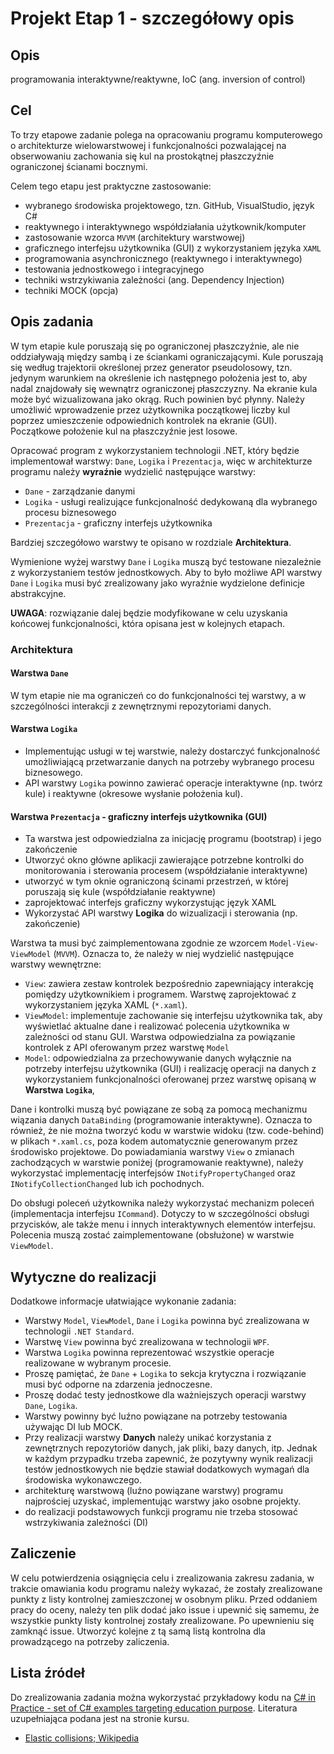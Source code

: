 # Projekt Etap 1 - szczegółowy opis

## Opis

programowania interaktywne/reaktywne, IoC (ang. inversion of control)

## Cel

To trzy etapowe zadanie polega na opracowaniu programu komputerowego o architekturze wielowarstwowej i funkcjonalności pozwalającej na obserwowaniu zachowania się kul na  prostokątnej płaszczyźnie ograniczonej ścianami bocznymi.

Celem tego etapu jest praktyczne zastosowanie:

- wybranego środowiska projektowego, tzn. GitHub, VisualStudio, język C#
- reaktywnego i interaktywnego współdziałania użytkownik/komputer
- zastosowanie wzorca `MVVM` (architektury warstwowej)
- graficznego interfejsu użytkownika (GUI) z wykorzystaniem języka `XAML`
- programowania asynchronicznego (reaktywnego i interaktywnego)
- testowania jednostkowego i integracyjnego
- techniki wstrzykiwania zależności (ang. Dependency Injection)
- techniki MOCK (opcja)

## Opis zadania

W tym etapie kule poruszają się po ograniczonej płaszczyźnie, ale nie oddziaływają między sambą i ze ściankami ograniczającymi. Kule poruszają się według trajektorii określonej przez generator pseudolosowy, tzn. jedynym warunkiem na określenie ich następnego położenia jest to, aby nadal znajdowały się wewnątrz ograniczonej płaszczyzny. Na ekranie kula może być wizualizowana jako okrąg. Ruch powinien być płynny. Należy umożliwić wprowadzenie przez użytkownika początkowej liczby kul poprzez umieszczenie odpowiednich kontrolek na ekranie (GUI). Początkowe położenie kul na płaszczyźnie jest losowe.

Opracować program z wykorzystaniem technologii .NET, który będzie implementował warstwy: `Dane`, `Logika` i `Prezentacja`, więc w architekturze programu należy **wyraźnie** wydzielić następujące warstwy:

- `Dane` - zarządzanie danymi
- `Logika` - usługi realizujące funkcjonalność dedykowaną dla wybranego procesu biznesowego
- `Prezentacja` - graficzny interfejs użytkownika

Bardziej szczegółowo warstwy te opisano w rozdziale **Architektura**.

Wymienione wyżej warstwy `Dane` i `Logika` muszą być testowane niezależnie z wykorzystaniem testów jednostkowych. Aby to było możliwe API warstwy `Dane` i `Logika` musi być zrealizowany jako wyraźnie wydzielone definicje abstrakcyjne.

**UWAGA**: rozwiązanie dalej będzie modyfikowane w celu uzyskania końcowej funkcjonalności, która opisana jest w kolejnych etapach.

### Architektura

#### Warstwa `Dane`

W tym etapie nie ma ograniczeń co do funkcjonalności tej warstwy, a w szczególności interakcji z zewnętrznymi repozytoriami danych.

#### Warstwa `Logika`

- Implementując usługi w tej warstwie, należy dostarczyć funkcjonalność umożliwiającą przetwarzanie danych na potrzeby wybranego procesu biznesowego.
- API warstwy `Logika` powinno zawierać operacje interaktywne (np. twórz kule) i reaktywne (okresowe wysłanie położenia kul).

#### Warstwa `Prezentacja` - graficzny interfejs użytkownika (GUI)

- Ta warstwa jest odpowiedzialna za inicjację programu (bootstrap) i jego zakończenie
- Utworzyć okno główne aplikacji zawierające  potrzebne kontrolki do monitorowania i sterowania procesem (współdziałanie interaktywne)
- utworzyć w tym oknie ograniczoną ścinami przestrzeń, w której poruszają się kule (współdziałanie reaktywne)
- zaprojektować interfejs graficzny wykorzystując język XAML
- Wykorzystać API warstwy **Logika** do wizualizacji i sterowania (np. zakończenie)

Warstwa ta musi być zaimplementowana zgodnie ze wzorcem `Model-View-ViewModel` (`MVVM`). Oznacza to, że należy w niej wydzielić następujące warstwy wewnętrzne:

- `View`: zawiera zestaw kontrolek bezpośrednio zapewniający interakcję pomiędzy użytkownikiem i programem. Warstwę zaprojektować z wykorzystaniem języka XAML (`*.xaml`).
- `ViewModel`: implementuje zachowanie się interfejsu użytkownika tak, aby wyświetlać aktualne dane i realizować polecenia użytkownika w zależności od stanu GUI. Warstwa odpowiedzialna za powiązanie kontrolek z API oferowanym przez warstwę `Model`
- `Model`: odpowiedzialna za przechowywanie danych wyłącznie na potrzeby interfejsu użytkownika (GUI) i realizację operacji na danych z wykorzystaniem funkcjonalności oferowanej przez warstwę opisaną w **Warstwa `Logika`**,

Dane i kontrolki muszą być powiązane ze sobą za pomocą mechanizmu wiązania danych `DataBinding` (programowanie interaktywne). Oznacza to również, że nie można tworzyć kodu w warstwie widoku (tzw. code-behind) w plikach `*.xaml.cs`, poza kodem automatycznie generowanym przez środowisko projektowe. Do powiadamiania warstwy `View` o zmianach zachodzących w warstwie poniżej (programowanie reaktywne), należy wykorzystać implementację interfejsów `INotifyPropertyChanged` oraz `INotifyCollectionChanged` lub ich pochodnych.

Do obsługi poleceń użytkownika należy wykorzystać mechanizm poleceń (implementacja interfejsu `ICommand`). Dotyczy to w szczególności obsługi przycisków, ale także menu i innych interaktywnych elementów interfejsu. Polecenia muszą zostać zaimplementowane (obsłużone) w warstwie `ViewModel`.

## Wytyczne do realizacji

Dodatkowe informacje ułatwiające wykonanie zadania:

- Warstwy `Model`, `ViewModel`, `Dane` i `Logika` powinna być zrealizowana w technologii `.NET Standard`.
- Warstwę `View` powinna być zrealizowana w technologii `WPF`.
- Warstwa `Logika` powinna reprezentować wszystkie operacje realizowane w wybranym procesie.
- Proszę pamiętać, że `Dane` + `Logika` to sekcja krytyczna i rozwiązanie musi być odporne na zdarzenia jednoczesne.
- Proszę dodać testy jednostkowe dla ważniejszych operacji warstwy `Dane`, `Logika`.
- Warstwy powinny być luźno powiązane na potrzeby testowania używając DI lub MOCK.
- Przy realizacji warstwy **Danych** należy unikać korzystania z zewnętrznych repozytoriów danych, jak pliki, bazy danych, itp. Jednak w każdym przypadku trzeba zapewnić, że pozytywny wynik realizacji testów jednostkowych nie będzie stawiał dodatkowych wymagań dla środowiska wykonawczego.
- architekturę warstwową (luźno powiązane warstwy) programu najprościej uzyskać, implementując warstwy jako osobne projekty.
- do realizacji podstawowych funkcji programu nie trzeba stosować wstrzykiwania zależności (DI)

## Zaliczenie

W celu potwierdzenia osiągnięcia celu i zrealizowania zakresu zadania, w trakcie omawiania kodu programu należy wykazać, że zostały zrealizowane punkty z listy kontrolnej zamieszczonej w osobnym pliku. Przed oddaniem pracy do oceny, należy ten plik dodać jako issue i upewnić się samemu, że wszystkie punkty listy kontrolnej zostały zrealizowane. Po upewnieniu się zamknąć issue. Utworzyć kolejne z tą samą listą kontrolna dla prowadzącego na potrzeby zaliczenia.

## Lista źródeł

Do zrealizowania zadania można wykorzystać przykładowy kodu na [C# in Practice - set of C# examples targeting education purpose](https://github.com/mpostol/TP). Literatura uzupełniająca podana jest na stronie kursu.

- [Elastic collisions; Wikipedia](https://en.wikipedia.org/wiki/Elastic_collision)
